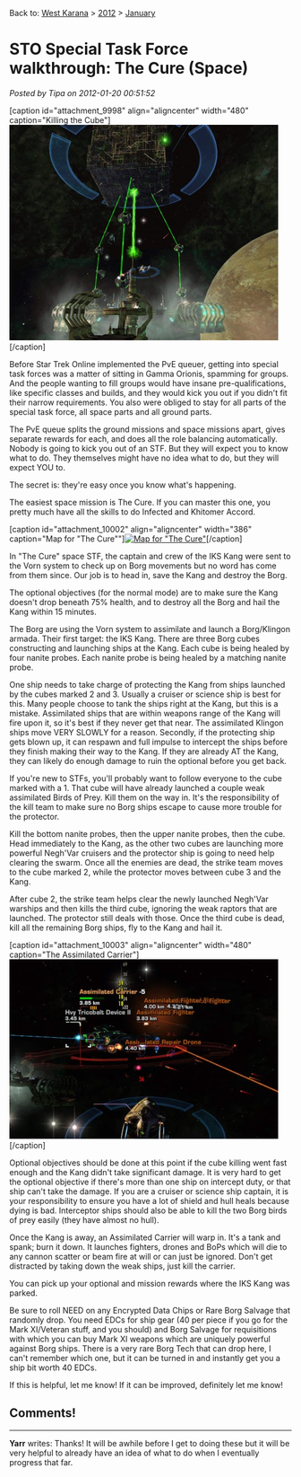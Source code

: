 Back to: [West Karana](/posts/westkarana.md) > [2012](/posts/2012/westkarana.md) > [January](./westkarana.md)
# STO Special Task Force walkthrough: The Cure (Space)

*Posted by Tipa on 2012-01-20 00:51:52*

[caption id="attachment\_9998" align="aligncenter" width="480" caption="Killing the Cube"][![](../../../uploads/2012/01/GameClient-2012-01-19-19-47-07-93-480x384.jpg "Killing the Cube")](../../../uploads/2012/01/GameClient-2012-01-19-19-47-07-93.jpg)[/caption]

Before Star Trek Online implemented the PvE queuer, getting into special task forces was a matter of sitting in Gamma Orionis, spamming for groups. And the people wanting to fill groups would have insane pre-qualifications, like specific classes and builds, and they would kick you out if you didn't fit their narrow requirements. You also were obliged to stay for all parts of the special task force, all space parts and all ground parts.

The PvE queue splits the ground missions and space missions apart, gives separate rewards for each, and does all the role balancing automatically. Nobody is going to kick you out of an STF. But they will expect you to know what to do. They themselves might have no idea what to do, but they will expect YOU to.

The secret is: they're easy once you know what's happening.

The easiest space mission is The Cure. If you can master this one, you pretty much have all the skills to do Infected and Khitomer Accord. 

[caption id="attachment\_10002" align="aligncenter" width="386" caption="Map for "The Cure""][![](../../../uploads/2012/01/thecure-386x480.png "Map for \"The Cure\"")](../../../uploads/2012/01/thecure.png)[/caption]

In "The Cure" space STF, the captain and crew of the IKS Kang were sent to the Vorn system to check up on Borg movements but no word has come from them since. Our job is to head in, save the Kang and destroy the Borg.

The optional objectives (for the normal mode) are to make sure the Kang doesn't drop beneath 75% health, and to destroy all the Borg and hail the Kang within 15 minutes.

The Borg are using the Vorn system to assimilate and launch a Borg/Klingon armada. Their first target: the IKS Kang. There are three Borg cubes constructing and launching ships at the Kang. Each cube is being healed by four nanite probes. Each nanite probe is being healed by a matching nanite probe.

One ship needs to take charge of protecting the Kang from ships launched by the cubes marked 2 and 3. Usually a cruiser or science ship is best for this. Many people choose to tank the ships right at the Kang, but this is a mistake. Assimilated ships that are within weapons range of the Kang will fire upon it, so it's best if they never get that near. The assimilated Klingon ships move VERY SLOWLY for a reason. Secondly, if the protecting ship gets blown up, it can respawn and full impulse to intercept the ships before they finish making their way to the Kang. If they are already AT the Kang, they can likely do enough damage to ruin the optional before you get back.

If you're new to STFs, you'll probably want to follow everyone to the cube marked with a 1. That cube will have already launched a couple weak assimilated Birds of Prey. Kill them on the way in. It's the responsibility of the kill team to make sure no Borg ships escape to cause more trouble for the protector. 

Kill the bottom nanite probes, then the upper nanite probes, then the cube. Head immediately to the Kang, as the other two cubes are launching more powerful Negh'Var cruisers and the protector ship is going to need help clearing the swarm. Once all the enemies are dead, the strike team moves to the cube marked 2, while the protector moves between cube 3 and the Kang.

After cube 2, the strike team helps clear the newly launched Negh'Var warships and then kills the third cube, ignoring the weak raptors that are launched. The protector still deals with those. Once the third cube is dead, kill all the remaining Borg ships, fly to the Kang and hail it.

[caption id="attachment\_10003" align="aligncenter" width="480" caption="The Assimilated Carrier"][![](../../../uploads/2012/01/GameClient-2012-01-19-19-59-08-61-480x320.jpg "The Assimilated Carrier")](../../../uploads/2012/01/GameClient-2012-01-19-19-59-08-61.jpg)[/caption]

Optional objectives should be done at this point if the cube killing went fast enough and the Kang didn't take significant damage. It is very hard to get the optional objective if there's more than one ship on intercept duty, or that ship can't take the damage. If you are a cruiser or science ship captain, it is your responsibility to ensure you have a lot of shield and hull heals because dying is bad. Interceptor ships should also be able to kill the two Borg birds of prey easily (they have almost no hull).

Once the Kang is away, an Assimilated Carrier will warp in. It's a tank and spank; burn it down. It launches fighters, drones and BoPs which will die to any cannon scatter or beam fire at will or can just be ignored. Don't get distracted by taking down the weak ships, just kill the carrier.

You can pick up your optional and mission rewards where the IKS Kang was parked.

Be sure to roll NEED on any Encrypted Data Chips or Rare Borg Salvage that randomly drop. You need EDCs for ship gear (40 per piece if you go for the Mark XI/Veteran stuff, and you should) and Borg Salvage for requisitions with which you can buy Mark XI weapons which are uniquely powerful against Borg ships. There is a very rare Borg Tech that can drop here, I can't remember which one, but it can be turned in and instantly get you a ship bit worth 40 EDCs.

If this is helpful, let me know! If it can be improved, definitely let me know!

## Comments!
---
**Yarr** writes: Thanks! It will be awhile before I get to doing these but it will be very helpful to already have an idea of what to do when I eventually progress that far.
